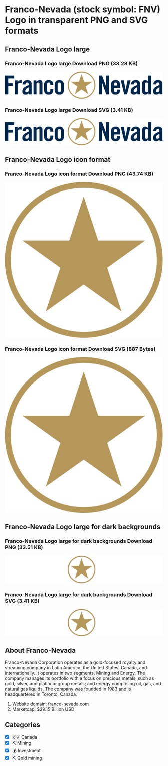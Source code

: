 # Franco-Nevada (stock symbol: FNV) Logo in transparent PNG and SVG formats

## Franco-Nevada Logo large

### Franco-Nevada Logo large Download PNG (33.28 KB)

![Franco-Nevada Logo large Download PNG (33.28 KB)](/img/orig/FNV_BIG-eca8c5b6.png)

### Franco-Nevada Logo large Download SVG (3.41 KB)

![Franco-Nevada Logo large Download SVG (3.41 KB)](/img/orig/FNV_BIG-14fa31f0.svg)

## Franco-Nevada Logo icon format

### Franco-Nevada Logo icon format Download PNG (43.74 KB)

![Franco-Nevada Logo icon format Download PNG (43.74 KB)](/img/orig/FNV-9caf8ebc.png)

### Franco-Nevada Logo icon format Download SVG (887 Bytes)

![Franco-Nevada Logo icon format Download SVG (887 Bytes)](/img/orig/FNV-4d284e5f.svg)

## Franco-Nevada Logo large for dark backgrounds

### Franco-Nevada Logo large for dark backgrounds Download PNG (33.51 KB)

![Franco-Nevada Logo large for dark backgrounds Download PNG (33.51 KB)](/img/orig/FNV_BIG.D-f0f04711.png)

### Franco-Nevada Logo large for dark backgrounds Download SVG (3.41 KB)

![Franco-Nevada Logo large for dark backgrounds Download SVG (3.41 KB)](/img/orig/FNV_BIG.D-a1c447fe.svg)

## About Franco-Nevada

Franco-Nevada Corporation operates as a gold-focused royalty and streaming company in Latin America, the United States, Canada, and internationally. It operates in two segments, Mining and Energy. The company manages its portfolio with a focus on precious metals, such as gold, silver, and platinum group metals; and energy comprising oil, gas, and natural gas liquids. The company was founded in 1983 and is headquartered in Toronto, Canada.

1. Website domain: franco-nevada.com
2. Marketcap: $29.15 Billion USD


## Categories
- [x] 🇨🇦 Canada
- [x] ⛏️ Mining
- [x] 💰 Investment
- [x] ⛏️ Gold mining
